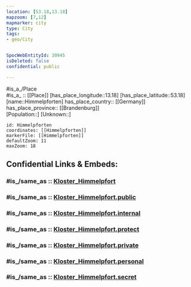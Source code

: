 ```yaml
---
location: [53.18,13.18] 
mapzoom: [7,12] 
mapmarker: city 
type: City
tags:
- geo/City


SpocWebEntityId: 30945
isDeleted: false
confidential: public

---
```

#is_a_/Place  
#is_a_ :: [[Place]] 
[has_place_longitude::13.18] 
[has_place_latitude::53.18] 
[name::Himmelpforten] 
has_place_country:: [[Germany]]  
has_place_province:: [[Brandenburg]]  
[Population::] 
[Unknown::] 


```leaflet
id: Himmelpforten
coordinates: [[Himmelpforten]] 
markerFile: [[Himmelpforten]] 
defaultZoom: 11 
maxZoom: 18
```


## Confidential Links & Embeds: 

### #is_/same_as :: [Kloster_Himmelpfort](/_Standards/Earth/Continent/Europe/Europe~Central/Germany/Germany~East/Brandenburg/counties~Brandenburg/Oberhavel/cities~Oberhavel/Fürstenberg,Havel/Kloster_Himmelpfort.md) 

### #is_/same_as :: [Kloster_Himmelpfort.public](/_public/Earth/Continent/Europe/Europe~Central/Germany/Germany~East/Brandenburg/counties~Brandenburg/Oberhavel/cities~Oberhavel/Fürstenberg,Havel/Kloster_Himmelpfort.public.md) 

### #is_/same_as :: [Kloster_Himmelpfort.internal](/_internal/Earth/Continent/Europe/Europe~Central/Germany/Germany~East/Brandenburg/counties~Brandenburg/Oberhavel/cities~Oberhavel/Fürstenberg,Havel/Kloster_Himmelpfort.internal.md) 

### #is_/same_as :: [Kloster_Himmelpfort.protect](/_protect/Earth/Continent/Europe/Europe~Central/Germany/Germany~East/Brandenburg/counties~Brandenburg/Oberhavel/cities~Oberhavel/Fürstenberg,Havel/Kloster_Himmelpfort.protect.md) 

### #is_/same_as :: [Kloster_Himmelpfort.private](/_private/Earth/Continent/Europe/Europe~Central/Germany/Germany~East/Brandenburg/counties~Brandenburg/Oberhavel/cities~Oberhavel/Fürstenberg,Havel/Kloster_Himmelpfort.private.md) 

### #is_/same_as :: [Kloster_Himmelpfort.personal](/_personal/Earth/Continent/Europe/Europe~Central/Germany/Germany~East/Brandenburg/counties~Brandenburg/Oberhavel/cities~Oberhavel/Fürstenberg,Havel/Kloster_Himmelpfort.personal.md) 

### #is_/same_as :: [Kloster_Himmelpfort.secret](/_secret/Earth/Continent/Europe/Europe~Central/Germany/Germany~East/Brandenburg/counties~Brandenburg/Oberhavel/cities~Oberhavel/Fürstenberg,Havel/Kloster_Himmelpfort.secret.md)

